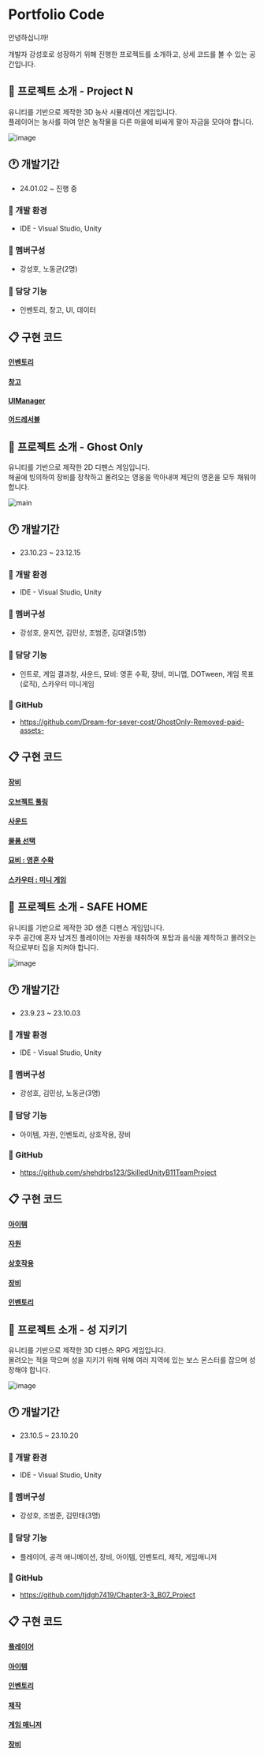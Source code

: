 # Portfolio Code
안녕하십니까! </br> 

개발자 강성호로 성장하기 위해 진행한 프로젝트를 소개하고, 상세 코드를 볼 수 있는 공간입니다.


 ## :pushpin: 프로젝트 소개 - Project N 
유니티를 기반으로 제작한 3D 농사 시뮬레이션 게임입니다.<br/> 
플레이어는 농사를 하여 얻은 농작물을 다른 마을에 비싸게 팔아 자금을 모아야 합니다. 

![image](https://github.com/Dream-for-sever-cost/GhostOnly-Removed-paid-assets-/assets/70570791/0f520452-52b4-422c-950f-36423afc998c)

## :clock1: 개발기간
- 24.01.02 ~ 진행 중 

### :hammer: 개발 환경 
- IDE - Visual Studio, Unity

### :raising_hand: 멤버구성
- 강성호, 노동균(2명)

### :wrench: 담당 기능
- 인벤토리, 창고, UI, 데이터



## :clipboard: 구현 코드

#### [인벤토리](https://github.com/tjdgh7419/Portfolio_Code/tree/main/ProjectN/Inventory)

#### [창고](https://github.com/tjdgh7419/Portfolio_Code/tree/main/ProjectN/Storage)

#### [UIManager](https://github.com/tjdgh7419/Portfolio_Code/tree/main/ProjectN/UIManager)

#### [어드레서블](https://github.com/tjdgh7419/Portfolio_Code/tree/main/ProjectN/Addressable)

 ## :pushpin: 프로젝트 소개 - Ghost Only
유니티를 기반으로 제작한 2D 디펜스 게임입니다.<br/> 
해골에 빙의하여 장비를 장착하고 몰려오는 영웅을 막아내며 제단의 영혼을 모두 채워야 합니다.<br/>

![main](https://github.com/tjdgh7419/Algorithm/assets/70570791/c192bcea-133f-4810-a09e-31db89aeeecc)


## :clock1: 개발기간
- 23.10.23 ~ 23.12.15

### :hammer: 개발 환경 
- IDE - Visual Studio, Unity

### :raising_hand: 멤버구성
- 강성호, 윤지연, 김민상, 조범준, 김대열(5명)

### :wrench: 담당 기능
- 인트로, 게임 결과창, 사운드, 묘비: 영혼 수확, 장비, 미니맵, DOTween, 게임 목표(로직), 스카우터 미니게임

### :newspaper: GitHub
- https://github.com/Dream-for-sever-cost/GhostOnly-Removed-paid-assets-

## :clipboard: 구현 코드

####  [장비](https://github.com/tjdgh7419/Portfolio_Code/tree/main/GhostOnly/Equipment)

#### [오브젝트 풀링](https://github.com/tjdgh7419/Portfolio_Code/tree/main/GhostOnly/ObjectPoolling)

#### [사운드](https://github.com/tjdgh7419/Portfolio_Code/tree/main/GhostOnly/Sound)

#### [물품 선택](https://github.com/tjdgh7419/Portfolio_Code/tree/main/GhostOnly/Coffin(Store))

#### [묘비 : 영혼 수확](https://github.com/tjdgh7419/Portfolio_Code/tree/main/GhostOnly/GraveStone(SoulCatch))

#### [스카우터 : 미니 게임](https://github.com/tjdgh7419/Portfolio_Code/tree/main/GhostOnly/ScouterStateMachine)



## :pushpin: 프로젝트 소개 - SAFE HOME
유니티를 기반으로 제작한 3D 생존 디펜스 게임입니다.<br/>
우주 공간에 혼자 남겨진 플레이어는 자원을 채취하여 포탑과 음식을 제작하고 몰려오는 적으로부터 집을 지켜야 합니다.

![image](https://github.com/tjdgh7419/Algorithm/assets/70570791/fee0be24-5547-48f6-902e-b00239ad047b)

## :clock1: 개발기간
- 23.9.23 ~ 23.10.03

### :hammer: 개발 환경 
- IDE - Visual Studio, Unity

### :raising_hand: 멤버구성
- 강성호, 김민상, 노동균(3명)

### :wrench: 담당 기능
- 아이템, 자원, 인벤토리, 상호작용, 장비 

### :newspaper: GitHub
- https://github.com/shehdrbs123/SkilledUnityB11TeamProject

## :clipboard: 구현 코드

#### [아이템](https://github.com/tjdgh7419/Portfolio_Code/tree/main/SafeHome/Item)

#### [자원](https://github.com/tjdgh7419/Portfolio_Code/tree/main/SafeHome/Resource)

#### [상호작용](https://github.com/tjdgh7419/Portfolio_Code/tree/main/SafeHome/Interaction)

#### [장비](https://github.com/tjdgh7419/Portfolio_Code/tree/main/SafeHome/Equipment)

#### [인벤토리](https://github.com/tjdgh7419/Portfolio_Code/tree/main/SafeHome/Inventory)

## :pushpin: 프로젝트 소개 - 성 지키기
유니티를 기반으로 제작한 3D 디펜스 RPG 게임입니다.<br/>
몰려오는 적을 막으며 성을 지키기 위해 위해 여러 지역에 있는 보스 몬스터를 잡으며 성장해야 합니다.

![image](https://github.com/Dream-for-sever-cost/GhostOnly-Removed-paid-assets-/assets/70570791/91cdecb4-42c1-4e30-aa0e-05b970c10669)
## :clock1: 개발기간
- 23.10.5 ~ 23.10.20

### :hammer: 개발 환경 
- IDE - Visual Studio, Unity

### :raising_hand: 멤버구성
- 강성호, 조범준, 김민태(3명)

### :wrench: 담당 기능
- 플레이어, 공격 애니메이션, 장비, 아이템, 인벤토리, 제작, 게임매니저

### :newspaper: GitHub
- https://github.com/tjdgh7419/Chapter3-3_B07_Project

## :clipboard: 구현 코드

#### [플레이어](https://github.com/tjdgh7419/Portfolio_Code/tree/main/Defend%20the%20Castle/Player)

#### [아이템](https://github.com/tjdgh7419/Portfolio_Code/tree/main/Defend%20the%20Castle/Item)

#### [인벤토리](https://github.com/tjdgh7419/Portfolio_Code/tree/main/Defend%20the%20Castle/Inventory)

#### [제작](https://github.com/tjdgh7419/Portfolio_Code/tree/main/Defend%20the%20Castle/Craft)

#### [게임 매니저](https://github.com/tjdgh7419/Portfolio_Code/tree/main/Defend%20the%20Castle/GameManager)

#### [장비](https://github.com/tjdgh7419/Portfolio_Code/tree/main/Defend%20the%20Castle/Equipment)
